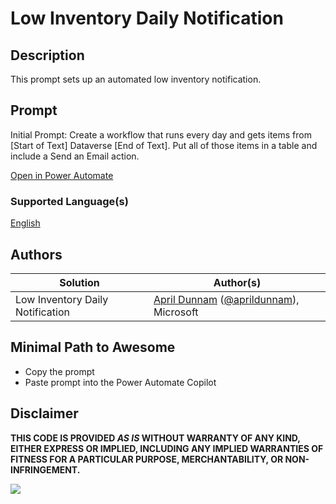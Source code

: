 # Low Inventory Daily Notification

## Description

This prompt sets up an automated low inventory notification. 

## Prompt
Initial Prompt:
Create a workflow that runs every day and gets items from [Start of Text] Dataverse [End of Text].  Put all of those items in a table and include a Send an Email action.

[Open in Power Automate](https://make.powerautomate.com/create/fromNaturalLanguage?prompt=Create%20a%20workflow%20that%20runs%20every%20day%20and%20gets%20items%20from%20%5BStart%20of%20Text%5D%20Dataverse%20%5BEnd%20of%20Text%5D.%20%20Put%20all%20of%20those%20items%20in%20a%20table%20and%20include%20a%20Send%20an%20Email%20action&from=Copilot&utm_source=PromptLibrary)




### Supported Language(s)

[English](./en-us/prompt.md)

## Authors

Solution|Author(s)
--------|---------
Low Inventory Daily Notification| [April Dunnam](https://www.github.com/aprildunnam) ([@aprildunnam](https://twitter.com/aprildunnam)), Microsoft

## Minimal Path to Awesome

* Copy the prompt
* Paste prompt into the Power Automate Copilot

## Disclaimer

**THIS CODE IS PROVIDED *AS IS* WITHOUT WARRANTY OF ANY KIND, EITHER EXPRESS OR IMPLIED, INCLUDING ANY IMPLIED WARRANTIES OF FITNESS FOR A PARTICULAR PURPOSE, MERCHANTABILITY, OR NON-INFRINGEMENT.**

<img src="https://m365-visitor-stats.azurewebsites.net/powerplatform-prompts/samples/power-automate/low-inventory-notification" aria-hidden="true" />
